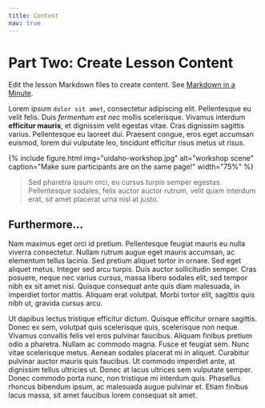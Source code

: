 ```yaml
---
title: Content
nav: true
---
```


# Part Two: Create Lesson Content

Edit the lesson Markdown files to create content. 
See [Markdown in a Minute](https://evanwill.github.io/_drafts/notes/markdown-minute.html).

Lorem ipsum `dolor sit amet`, consectetur adipiscing elit. Pellentesque eu velit felis. 
Duis *fermentum est nec* mollis scelerisque. 
Vivamus interdum **efficitur mauris**, et dignissim velit egestas vitae. Cras dignissim sagittis varius.
Pellentesque eu laoreet dui.
Praesent congue, eros eget accumsan euismod, lorem dui vulputate leo, tincidunt efficitur risus metus ut risus.

{% include figure.html img="uidaho-workshop.jpg" alt="workshop scene" caption="Make sure participants are on the same page!" width="75%" %}

> Sed pharetra ipsum orci, eu cursus turpis semper egestas. 
> Pellentesque sodales, felis auctor auctor rutrum, velit quam interdum erat, sit amet placerat urna nisl at justo.

## Furthermore... 

Nam maximus eget orci id pretium. Pellentesque feugiat mauris eu nulla viverra consectetur. Nullam rutrum augue eget mauris accumsan, ac elementum tellus lacinia. Sed pretium aliquet tortor in ornare. Sed eget aliquet metus. Integer sed arcu turpis. Duis auctor sollicitudin semper. Cras posuere, neque nec varius cursus, massa libero sodales elit, sed tempor nibh ex sit amet nisi. Quisque consequat ante quis diam malesuada, in imperdiet tortor mattis. Aliquam erat volutpat. Morbi tortor elit, sagittis quis nibh ut, gravida cursus arcu.

Ut dapibus lectus tristique efficitur dictum. Quisque efficitur ornare sagittis. Donec ex sem, volutpat quis scelerisque quis, scelerisque non neque. Vivamus convallis felis vel eros pulvinar faucibus. Aliquam finibus pretium odio a pharetra. Nullam ac commodo magna. Fusce et feugiat sem. Nunc vitae scelerisque metus. Aenean sodales placerat mi in aliquet. Curabitur pulvinar auctor mauris quis faucibus. Ut commodo imperdiet ante, at dignissim tellus ultricies ut. Donec at lacus ultrices sem vulputate semper. Donec commodo porta nunc, non tristique mi interdum quis. Phasellus rhoncus bibendum ipsum, ac malesuada augue pulvinar et. Etiam finibus lacus massa, sit amet faucibus lorem consequat sit amet. 
